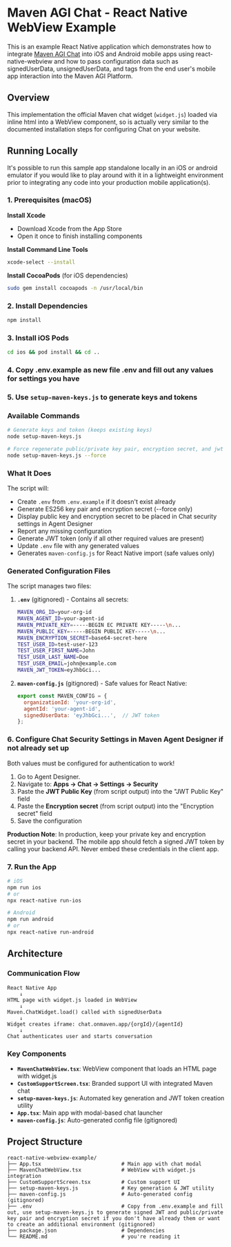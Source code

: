 # Maven AGI Chat - React Native WebView Example

This is an example React Native application which demonstrates how to integrate [Maven AGI Chat](https://www.mavenagi.com) into iOS and Android mobile apps using react-native-webview and how to pass configuration data such as signedUserData, unsignedUserData, and tags from the end user's mobile app interaction into the Maven AGI Platform.

## Overview

This implementation the official Maven chat widget (`widget.js`) loaded via inline html into a WebView component, so is actually very similar to the documented installation steps for configuring Chat on your website.

## Running Locally
It's possible to run this sample app standalone locally in an iOS or android emulator if you would like to play around with it in a lightweight environment prior to integrating any code into your production mobile application(s).

### 1. Prerequisites (macOS)

**Install Xcode**
- Download Xcode from the App Store
- Open it once to finish installing components

**Install Command Line Tools**
```bash
xcode-select --install
```

**Install CocoaPods** (for iOS dependencies)
```bash
sudo gem install cocoapods -n /usr/local/bin
```

### 2. Install Dependencies

```bash
npm install
```

### 3. Install iOS Pods

```bash
cd ios && pod install && cd ..
```

### 4. Copy .env.example as new file .env and fill out any values for settings you have

### 5. Use `setup-maven-keys.js` to generate keys and tokens

### Available Commands

```bash
# Generate keys and token (keeps existing keys)
node setup-maven-keys.js

# Force regenerate public/private key pair, encryption secret, and jwt token)
node setup-maven-keys.js --force
```

### What It Does

The script will:
- Create `.env` from `.env.example` if it doesn't exist already
- Generate ES256 key pair and encryption secret (--force only)
- Display public key and encryption secret to be placed in Chat security settings in Agent Designer
- Report any missing configuration
- Generate JWT token (only if all other required values are present)
- Update `.env` file with any generated values
- Generates `maven-config.js` for React Native import (safe values only)

### Generated Configuration Files

The script manages two files:

1. **`.env`** (gitignored) - Contains all secrets:
   ```bash
   MAVEN_ORG_ID=your-org-id
   MAVEN_AGENT_ID=your-agent-id
   MAVEN_PRIVATE_KEY=-----BEGIN EC PRIVATE KEY-----\n...
   MAVEN_PUBLIC_KEY=-----BEGIN PUBLIC KEY-----\n...
   MAVEN_ENCRYPTION_SECRET=base64-secret-here
   TEST_USER_ID=test-user-123
   TEST_USER_FIRST_NAME=John
   TEST_USER_LAST_NAME=Doe
   TEST_USER_EMAIL=john@example.com
   MAVEN_JWT_TOKEN=eyJhbGci...
   ```

2. **`maven-config.js`** (gitignored) - Safe values for React Native:
   ```javascript
   export const MAVEN_CONFIG = {
     organizationId: 'your-org-id',
     agentId: 'your-agent-id',
     signedUserData: 'eyJhbGci...',  // JWT token
   };
   ```

### 6. Configure Chat Security Settings in Maven Agent Designer if not already set up

Both values must be configured for authentication to work!

1. Go to Agent Designer.
2. Navigate to: **Apps → Chat → Settings → Security**
3. Paste the **JWT Public Key** (from script output) into the "JWT Public Key" field
4. Paste the **Encryption secret** (from script output) into the "Encryption secret" field  
5. Save the configuration


**Production Note**: In production, keep your private key and encryption secret in your backend. The mobile app should fetch a signed JWT token by calling your backend API. Never embed these credentials in the client app.

### 7. Run the App

```bash
# iOS
npm run ios
# or
npx react-native run-ios

# Android  
npm run android
# or
npx react-native run-android
```

## Architecture

### Communication Flow

```
React Native App
    ↓
HTML page with widget.js loaded in WebView
    ↓
Maven.ChatWidget.load() called with signedUserData
    ↓
Widget creates iframe: chat.onmaven.app/{orgId}/{agentId}
    ↓
Chat authenticates user and starts conversation
```

### Key Components

- **`MavenChatWebView.tsx`**: WebView component that loads an HTML page with widget.js
- **`CustomSupportScreen.tsx`**: Branded support UI with integrated Maven chat
- **`setup-maven-keys.js`**: Automated key generation and JWT token creation utility
- **`App.tsx`**: Main app with modal-based chat launcher
- **`maven-config.js`**: Auto-generated config file (gitignored)

## Project Structure

```
react-native-webview-example/
├── App.tsx                          # Main app with chat modal
├── MavenChatWebView.tsx             # WebView with widget.js integration
├── CustomSupportScreen.tsx          # Custom support UI
├── setup-maven-keys.js              # Key generation & JWT utility
├── maven-config.js                  # Auto-generated config (gitignored)
├── .env                             # Copy from .env.example and fill out, use setup-maven-keys.js to generate signed JWT and public/private key pair and encryption secret if you don't have already them or want to create an additional environment (gitignored)
├── package.json                     # Dependencies
└── README.md                        # you're reading it
```